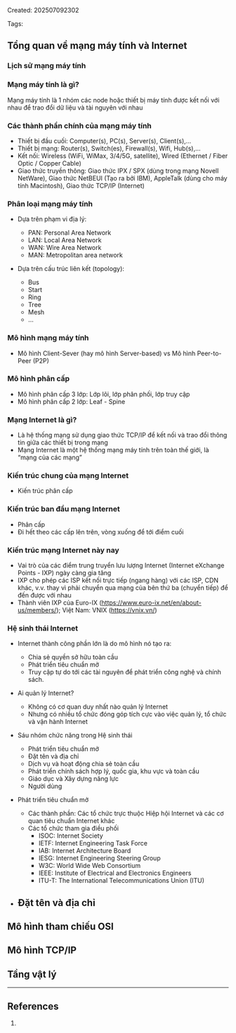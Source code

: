 Created: 202507092302

Tags: 

## Tổng quan về mạng máy tính và Internet
### Lịch sử mạng máy tính

### Mạng máy tính là gì?
Mạng máy tính là 1 nhóm các node hoặc thiết bị máy tính được kết nối với nhau để trao đổi dữ liệu và tài nguyên với nhau

### Các thành phần chính của mạng máy tính
- Thiết bị đầu cuối: Computer(s), PC(s), Server(s), Client(s),…
- Thiết bị mạng: Router(s), Switch(es), Firewall(s), Wifi, Hub(s),…
- Kết nối: Wireless (WiFi, WiMax, 3/4/5G, satellite), Wired (Ethernet / Fiber Optic / Copper Cable)
- Giao thức truyền thông: Giao thức IPX / SPX (dùng trong mạng Novell NetWare), Giao thức NetBEUI (Tạo ra bởi IBM), AppleTalk (dùng cho máy tính Macintosh), Giao thức TCP/IP (Internet)

### Phân loại mạng máy tính
- Dựa trên phạm vi địa lý:
	- PAN: Personal Area Network
	- LAN: Local Area Network
	- WAN: Wire Area Network
	- MAN: Metropolitan area network

- Dựa trên cấu trúc liên kết (topology): 
	- Bus 
	- Start 
	- Ring 
	- Tree 
	- Mesh 
	- …

### Mô hình mạng máy tính
- Mô hình Client-Sever (hay mô hình Server-based) vs Mô hình Peer-to-Peer (P2P)

### Mô hình phân cấp
- Mô hình phân cấp 3 lớp: Lớp lõi, lớp phân phối, lớp truy cập
- Mô hình phân cấp 2 lớp: Leaf - Spine

### Mạng Internet là gì?
- Là hệ thống mạng sử dụng giao thức TCP/IP để kết nối và trao đổi thông tin giữa các thiết bị trong mạng
- Mạng Internet là một hệ thống mạng máy tính trên toàn thế giới, là “mạng của các mạng”

### Kiến trúc chung của mạng Internet
- Kiến trúc phân cấp

### Kiến trúc ban đầu mạng Internet
- Phân cấp
- Đi hết theo các cấp lên trên, vòng xuống để tới điểm cuối

### Kiến trúc mạng Internet này nay
- Vai trò của các điểm trung truyển lưu lượng Internet (Internet eXchange Points - IXP) ngày càng gia tăng
- IXP cho phép các ISP kết nối trực tiếp (ngang hàng) với các ISP, CDN khác, v.v. thay vì phải chuyển qua mạng của bên thứ ba (chuyển tiếp) để đến được với nhau
- Thành viên IXP của Euro-IX (https://www.euro-ix.net/en/about-us/members/); Việt Nam: VNIX (https://vnix.vn/)

### Hệ sinh thái Internet
- Internet thành công phần lớn là do mô hình nó tạo ra:
	- Chia sẻ quyền sở hữu toàn cầu
	- Phát triển tiêu chuẩn mở
	- Truy cập tự do tới các tài nguyên để phát triển công nghệ và chính sách.

- Ai quản lý Internet?
	- Không có cơ quan duy nhất nào quản lý Internet
	- Nhưng có nhiều tổ chức đóng góp tích cực vào việc quản lý, tổ chức và vận hành Internet
- Sáu nhóm chức năng trong Hệ sinh thái
	- Phát triển tiêu chuẩn mở
	- Đặt tên và địa chỉ
	- Dịch vụ và hoạt động chia sẻ toàn cầu
	- Phát triển chính sách hợp lý, quốc gia, khu vực và toàn cầu
	- Giáo dục và Xây dựng năng lực
	- Người dùng

- Phát triển tiêu chuẩn mở
	- Các thành phần: Các tổ chức trực thuộc Hiệp hội Internet và các cơ quan tiêu chuẩn Internet khác
	- Các tổ chức tham gia điều phối
		- ISOC: Internet Society 
		- IETF: Internet Engineering Task Force 
		- IAB: Internet Architecture Board 
		- IESG: Internet Engineering Steering Group 
		- W3C: World Wide Web Consortium 
		- IEEE: Institute of Electrical and Electronics Engineers 
		- ITU-T: The International Telecommunications Union (ITU)

- Đặt tên và địa chỉ
	- 

## Mô hình tham chiếu OSI

## Mô hình TCP/IP

## Tầng vật lý

-----
## References
1.
